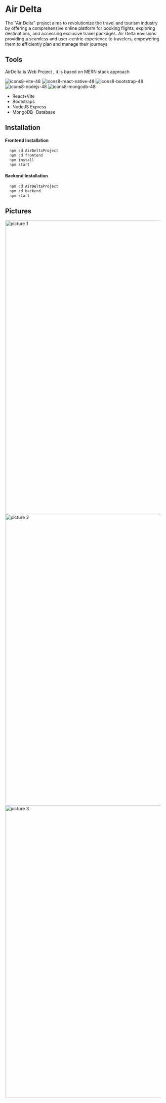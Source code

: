 # Air Delta 

The "Air Delta" project aims to revolutionize the travel and tourism industry by offering a comprehensive online platform for booking flights, exploring destinations, and accessing exclusive travel packages. Air Delta envisions providing a seamless and user-centric experience to travelers, empowering them to efficiently plan and manage their journeys 
## Tools

AirDelta is Web Project , it is based on MERN stack approach 

![icons8-vite-48](https://github.com/Salarkhan-9/MERN-AirDeltaProject/assets/98265148/2affa247-011e-45a8-814f-3dff1e3cb7e5)
![icons8-react-native-48](https://github.com/Salarkhan-9/MERN-AirDeltaProject/assets/98265148/b940fc1d-9f64-413c-9c20-85247475fb52)
![icons8-bootstrap-48](https://github.com/Salarkhan-9/MERN-AirDeltaProject/assets/98265148/adc859b3-45aa-44c0-bb6a-c5edb4c7e6e8)
![icons8-nodejs-48](https://github.com/Salarkhan-9/MERN-AirDeltaProject/assets/98265148/e715df01-fa04-4003-a3dd-4e51f48a585f)
![icons8-mongodb-48](https://github.com/Salarkhan-9/MERN-AirDeltaProject/assets/98265148/0920ba2a-ee91-4ed3-aca5-18a04929269e)


- React+Vite
- Bootstraps 
- NodeJS Express 
- MongoDB -Database 

## Installation
#### Frontend Installation


```bash
  npm cd AirDeltaProject
  npm cd frontend 
  npm install 
  npm start
```
#### Backend Installation


```bash
  npm cd AirDeltaProject
  npm cd backend  
  npm start
```

## Pictures
<img width="946" alt="picture 1" src="https://github.com/Salarkhan-9/MERN-AirDeltaProject/assets/98265148/f8524b31-9a05-4245-9a4e-3987829c7772">
<img width="938" alt="picture 2" src="https://github.com/Salarkhan-9/MERN-AirDeltaProject/assets/98265148/09f27929-4fe9-43a9-82f2-9f7bda238087">
<img width="942" alt="picture 3" src="https://github.com/Salarkhan-9/MERN-AirDeltaProject/assets/98265148/181186f3-7bf0-407c-83f0-a0f76876ef86">

